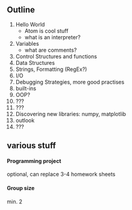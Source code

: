 ## Outline

1. Hello World
    - Atom is cool stuff
    - what is an interpreter? 
2. Variables
    - what are comments?
3. Control Structures and functions
4. Data Structures
5. Strings, Formatting (RegEx?)
6. I/O
7. Debugging Strategies, more good practises
8. built-ins
9. OOP?
10. ???
11. ???
12. Discovering new libraries: numpy, matplotlib
13. outlook
14. ???

## various stuff

#### Programming project
optional, can replace 3-4 homework sheets

#### Group size
min. 2
